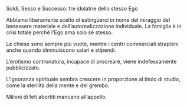 Soldi, Sesso e Successo: tre idolatrie dello stesso Ego

Abbiamo liberamente scelto di estinguerci in nome del miraggio del benessere materiale e dell’autorealizzazione individuale. La famiglia è in crisi totale perché l’Ego ama solo sé stesso.

Le chiese sono sempre più vuote, mentre i centri commerciali strapieni anche quando diminuiscono salari e stipendi.

L’erotismo contronatura, incapace di procreare, viene indefessamente pubblicizzato.

L’ignoranza spirituale sembra crescere in proporzione al titolo di studio, come la sterilità della mente e del grembo.

Milioni di feti abortiti mancano all’appello.